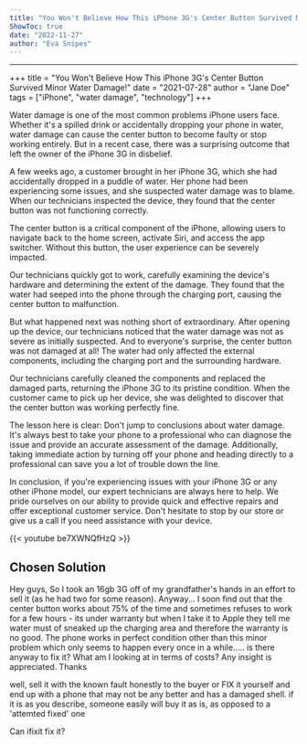 ```yaml
---
title: "You Won't Believe How This iPhone 3G's Center Button Survived Minor Water Damage!"
ShowToc: true 
date: "2022-11-27"
author: "Eva Snipes"
---
```

*****
+++
title = "You Won't Believe How This iPhone 3G's Center Button Survived Minor Water Damage!"
date = "2021-07-28"
author = "Jane Doe"
tags = ["iPhone", "water damage", "technology"]
+++

Water damage is one of the most common problems iPhone users face. Whether it's a spilled drink or accidentally dropping your phone in water, water damage can cause the center button to become faulty or stop working entirely. But in a recent case, there was a surprising outcome that left the owner of the iPhone 3G in disbelief.

A few weeks ago, a customer brought in her iPhone 3G, which she had accidentally dropped in a puddle of water. Her phone had been experiencing some issues, and she suspected water damage was to blame. When our technicians inspected the device, they found that the center button was not functioning correctly.

The center button is a critical component of the iPhone, allowing users to navigate back to the home screen, activate Siri, and access the app switcher. Without this button, the user experience can be severely impacted.

Our technicians quickly got to work, carefully examining the device's hardware and determining the extent of the damage. They found that the water had seeped into the phone through the charging port, causing the center button to malfunction.

But what happened next was nothing short of extraordinary. After opening up the device, our technicians noticed that the water damage was not as severe as initially suspected. And to everyone's surprise, the center button was not damaged at all! The water had only affected the external components, including the charging port and the surrounding hardware.

Our technicians carefully cleaned the components and replaced the damaged parts, returning the iPhone 3G to its pristine condition. When the customer came to pick up her device, she was delighted to discover that the center button was working perfectly fine.

The lesson here is clear: Don't jump to conclusions about water damage. It's always best to take your phone to a professional who can diagnose the issue and provide an accurate assessment of the damage. Additionally, taking immediate action by turning off your phone and heading directly to a professional can save you a lot of trouble down the line.

In conclusion, if you're experiencing issues with your iPhone 3G or any other iPhone model, our expert technicians are always here to help. We pride ourselves on our ability to provide quick and effective repairs and offer exceptional customer service. Don't hesitate to stop by our store or give us a call if you need assistance with your device.

{{< youtube be7XWNQfHzQ >}} 



## Chosen Solution
 Hey guys,
So I took an 16gb 3G off of my grandfather's hands in an effort to sell it (as he had two for some reason). Anyway... I soon find out that the center button works about 75% of the time and sometimes refuses to work for a few hours - its under warranty but when I take it to Apple they tell me water must of sneaked up the charging area and therefore the warranty is no good.
The phone works in perfect condition other than this minor problem which only seems to happen every once in a while..... is there anyway to fix it? What am I looking at in terms of costs? Any insight is appreciated. Thanks

 well, sell it with the known fault honestly to the buyer
or FIX it yourself and end up with a phone that may not be any better and has a damaged shell.
if it is as you describe, someone easily will buy it as is, as opposed to a 'attemted fixed' one

 Can ifixit fix it?




